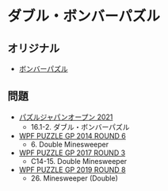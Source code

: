# ダブル・ボンバーパズル

## オリジナル
- [ボンバーパズル](minesweeper.md)

## 問題
- [パズルジャパンオープン 2021](../questions/jwpc2021.md)
	- 16.1-2. ダブル・ボンバーパズル
- [WPF PUZZLE GP 2014 ROUND 6](../questions/wpfpgp2014-6.md)
	- 6\. Double Minesweeper
- [WPF PUZZLE GP 2017 ROUND 3](../questions/wpfpgp2017-3.md)
	- C14-15. Double Minesweeper
- [WPF PUZZLE GP 2019 ROUND 8](../questions/wpfpgp2019-8.md)
	- 26\. Minesweeper (Double)
